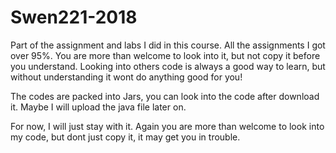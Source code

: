 # Swen221-2018
Part of the assignment and labs I did in this course. All the assignments I got over 95%. You are more than welcome to look into it, but not copy it before you understand. Looking into others code is always a good way to learn, but without understanding it wont do anything good for you!

The codes are packed into Jars, you can look into the code after download it. Maybe I will upload the java file later on. 

For now, I will just stay with it.
Again you are more than welcome to look into my code, but dont just copy it, it may get you in trouble.
